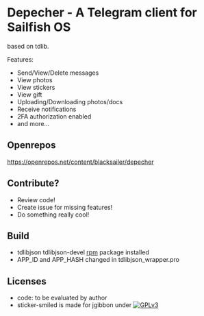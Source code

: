# Depecher - A Telegram client for Sailfish OS
based on tdlib.

Features:
- Send/View/Delete messages
- View photos
- View stickers
- View gift
- Uploading/Downloading photos/docs
- Receive notifications
- 2FA authorization enabled
- and more...


## Openrepos  


https://openrepos.net/content/blacksailer/depecher


## Contribute?


- Review code!
- Create issue for missing features!
- Do something really cool!


 ## Build 
 
 
 - tdlibjson tdlibjson-devel [rpm](https://openrepos.net/content/blacksailer/tdlibjson) package installed 
- APP_ID and APP_HASH changed in tdlibjson_wrapper.pro

 
## Licenses

 - code: to be evaluated by author
 - sticker-smiled is made for jgibbon under [![GPLv3](https://www.gnu.org/graphics/gplv3-88x31.png)](https://www.gnu.org/licenses/gpl-3.0.html)
